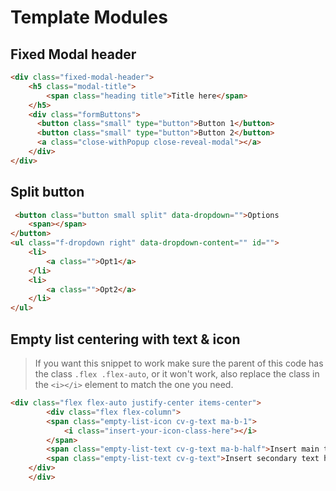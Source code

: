 # Template Modules

## Fixed Modal header

```html
<div class="fixed-modal-header">
    <h5 class="modal-title">
        <span class="heading title">Title here</span>
    </h5>
    <div class="formButtons">
      <button class="small" type="button">Button 1</button>
      <button class="small" type="button">Button 2</button>
      <a class="close-withPopup close-reveal-modal"></a>
    </div>
</div>
```

## Split button

```html
 <button class="button small split" data-dropdown="">Options
    <span></span>
</button>
<ul class="f-dropdown right" data-dropdown-content="" id="">
    <li>
        <a class="">Opt1</a>
    </li>
    <li>
        <a class="">Opt2</a>
    </li>
</ul>
```

## Empty list centering with text & icon

> If you want this snippet to work make sure the parent of this code has the class ```.flex .flex-auto```, or it won't work, also replace the class in the ```<i></i>``` element to match the one you need.

```html
<div class="flex flex-auto justify-center items-center">
        <div class="flex flex-column">
        <span class="empty-list-icon cv-g-text ma-b-1">
            <i class="insert-your-icon-class-here"></i>
        </span>
        <span class="empty-list-text cv-g-text ma-b-half">Insert main text here</span>
        <span class="empty-list-text cv-g-text">Insert secondary text here</span>
    </div>
    </div>
```